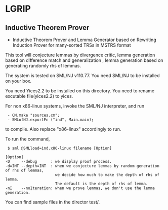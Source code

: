 
# LGRIP

## Inductive Theorem Prover

* Inductive Theorem Prover and Lemma Generator based on Rewriting Induction Prover for many-sorted TRSs in MSTRS format

This tool will conjecture lemmas by divergence critic,
lemma generation based on difference match and generalization ,
lemma generation based on generating randomly rhs of lemmas.

The system is tested on SML/NJ v110.77.
You need SML/NJ to be installed on your box. 

You need Yices2.2 to be installed on this directory. 
You need to rename excutable file(yices2.2) to yices.

For non x86-linux systems, invoke the SML/NJ interpreter, 
and run
```
 - CM.make "sources.cm";
 - SMLofNJ.exportFn ("ind", Main.main);
 ```
to compile. Also replace "x86-linux" accordingly to run.

To run the command, 
```
 $ sml @SMLload=ind.x86-linux filename [Option]

[Option]
-D     --debug      : we display proof process.
-d=INT --depth=INT  : when we conjecture lemmas by random generation of rhs of lemmas,
                      we decide how much to make the depth of rhs of lemma.
                      The default is the depth of rhs of lemma.
-nI    --noIteration: when we prove lemmas, we don't use the lemma generation.
```
You can find sample files in the director test/.

